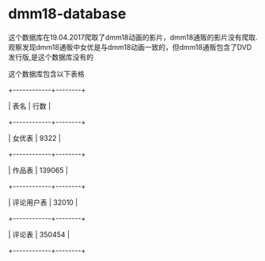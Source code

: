 # dmm18-database　
这个数据库在19.04.2017爬取了dmm18动画的影片，dmm18通贩的影片没有爬取. 观察发现dmm18通贩中女优是与dmm18动画一致的，但dmm18通贩包含了DVD发行版,是这个数据库没有的

这个数据库包含以下表格

+------------+--------+

| 表名       | 行数   |

+------------+--------+

| 女优表     | 9322   |

+------------+--------+

| 作品表     | 139065 |

+------------+--------+

| 评论用户表 | 32010  |

+------------+--------+

| 评论表     | 350454 |

+------------+--------+

